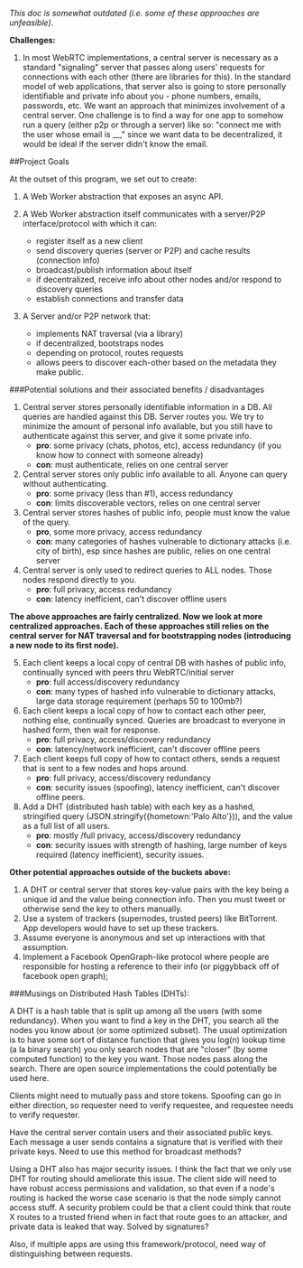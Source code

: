 *This doc is somewhat outdated (i.e. some of these approaches are unfeasible)*.

**Challenges:**

1. In most WebRTC implementations, a central server is necessary as a standard "signaling" server that passes along users' requests for connections with each other (there are libraries for this). In the standard model of web applications, that server also is going to store personally identifiable and private info about you - phone numbers, emails, passwords, etc. We want an approach that minimizes involvement of a central server. One challenge is to find a way for one app to somehow run a query (either p2p or through a server) like so: "connect me with the user whose email is __," since we want data to be decentralized, it would be ideal if the server didn't know the email.

##Project Goals

At the outset of this program, we set out to create:

1. A Web Worker abstraction that exposes an async API.

2. A Web Worker abstraction itself communicates with a server/P2P interface/protocol with which it can:
    * register itself as a new client
    * send discovery queries (server or P2P) and cache results (connection info)
    * broadcast/publish information about itself
    * if decentralized, receive info about other nodes and/or respond to discovery queries
    * establish connections and transfer data
3. A Server and/or P2P network that:
    * implements NAT traversal (via a library)
    * if decentralized, bootstraps nodes
    * depending on protocol, routes requests
    * allows peers to discover each-other based on the metadata they make public.

###Potential solutions and their associated benefits / disadvantages

1. Central server stores personally identifiable information in a DB. All queries are handled against this DB. Server routes you. We try to minimize the amount of personal info available, but you still have to authenticate against this server, and give it some private info.
    * __pro__: some privacy (chats, photos, etc), access redundancy (if you know how to connect with someone already)
    * __con__: must authenticate, relies on one central server
2. Central server stores only public info available to all. Anyone can query without authenticating.
    * __pro__: some privacy (less than #1), access redundancy
    * __con__: limits discoverable vectors, relies on one central server
3. Central server stores hashes of public info, people must know the value of the query.
    * __pro__, some more privacy, access redundancy
    * __con__: many categories of hashes vulnerable to dictionary attacks (i.e. city of birth), esp since hashes are public, relies on one central server
4. Central server is only used to redirect queries to ALL nodes. Those nodes respond directly to you.
    * __pro__: full privacy, access redundancy
    * __con__: latency inefficient, can't discover offline users

__The above approaches are fairly centralized. Now we look at more centralized approaches. Each of these approaches still relies on the central server for NAT traversal and for bootstrapping nodes (introducing a new node to its first node).__

5. Each client keeps a local copy of central DB with hashes of public info, continually synced with peers thru WebRTC/initial server
    * __pro__: full access/discovery redundancy
    * __con__: many types of hashed info vulnerable to dictionary attacks, large data storage requirement (perhaps 50 to 100mb?)
6. Each client keeps a local copy of how to contact each other peer, nothing else, continually synced. Queries are broadcast to everyone in hashed form, then wait for response.
    * __pro__: full privacy, access/discovery redundancy
    * __con__: latency/network inefficient, can't discover offline peers
7. Each client keeps full copy of how to contact others, sends a request that is sent to a few nodes and hops around.
   * __pro__: full privacy, access/discovery redundancy
   * __con__: security issues (spoofing), latency inefficient, can't discover offline peers.
8. Add a DHT (distributed hash table) with each key as a hashed, stringified query (JSON.stringify({hometown:'Palo Alto'})), and the value as a full list of all users.
    * __pro__: mostly /full privacy, access/discovery redundancy
    * __con__: security issues with strength of hashing, large number of keys required (latency inefficient), security issues.

__Other potential approaches outside of the buckets above:__

1. A DHT or central server that stores key-value pairs with the key being a unique id and the value being connection info. Then you must tweet or otherwise send the key to others manually.
2. Use a system of trackers (supernodes, trusted peers) like BitTorrent. App developers would have to set up these trackers.
3. Assume everyone is anonymous and set up interactions with that assumption.
4. Implement a Facebook OpenGraph-like protocol where people are responsible for hosting a reference to their info (or piggybback off of facebook open graph);

###Musings on Distributed Hash Tables (DHTs):

A DHT is a hash table that is split up among all the users (with some redundancy). When you want to find a key in the DHT, you search all the nodes you know about (or some optimized subset). The usual optimization is to have some sort of distance function that gives you log(n) lookup time (a la binary search) you only search nodes that are "closer" (by some computed function) to the key you want. Those nodes pass along the search. There are open source implementations the could potentially be used here.

Clients might need to mutually pass and store tokens. Spoofing can go in either direction, so requester need to verify requestee, and requestee needs to verify requester.

Have the central server contain users and their associated public keys. Each message a user sends contains a signature that is verified with their private keys. Need to use this method for broadcast methods?

Using a DHT also has major security issues. I think the fact that we only use DHT for routing should ameliorate this issue. The client side will need to have robust access permissions and validation, so that even if a node's routing is hacked the worse case scenario is that the node simply cannot access stuff. A security problem could be that a client could think that route X routes to a trusted friend when in fact that route goes to an attacker, and private data is leaked that way. Solved by signatures?

Also, if multiple apps are using this framework/protocol, need way of distinguishing between requests.
